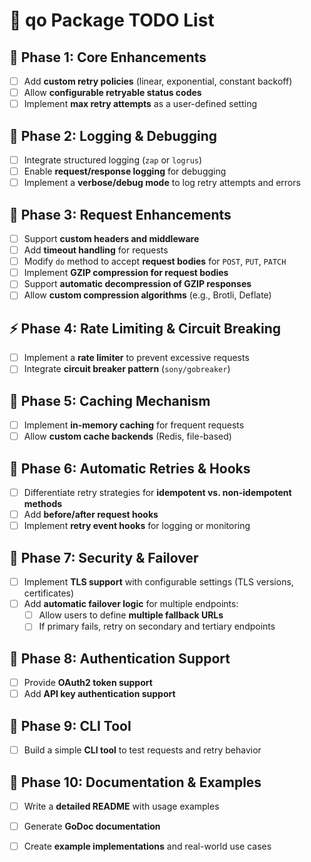 # 📝 qo Package TODO List

## 🎯 Phase 1: Core Enhancements
- [ ] Add **custom retry policies** (linear, exponential, constant backoff)
- [ ] Allow **configurable retryable status codes**
- [ ] Implement **max retry attempts** as a user-defined setting

## 📜 Phase 2: Logging & Debugging
- [ ] Integrate structured logging (`zap` or `logrus`)
- [ ] Enable **request/response logging** for debugging
- [ ] Implement a **verbose/debug mode** to log retry attempts and errors

## 🔧 Phase 3: Request Enhancements
- [ ] Support **custom headers and middleware**
- [ ] Add **timeout handling** for requests
- [ ] Modify `do` method to accept **request bodies** for `POST`, `PUT`, `PATCH`
- [ ] Implement **GZIP compression for request bodies**
- [ ] Support **automatic decompression of GZIP responses**
- [ ] Allow **custom compression algorithms** (e.g., Brotli, Deflate)

## ⚡ Phase 4: Rate Limiting & Circuit Breaking
- [ ] Implement a **rate limiter** to prevent excessive requests
- [ ] Integrate **circuit breaker pattern** (`sony/gobreaker`)

## 💾 Phase 5: Caching Mechanism
- [ ] Implement **in-memory caching** for frequent requests
- [ ] Allow **custom cache backends** (Redis, file-based)

## 🔄 Phase 6: Automatic Retries & Hooks
- [ ] Differentiate retry strategies for **idempotent vs. non-idempotent methods**
- [ ] Add **before/after request hooks**
- [ ] Implement **retry event hooks** for logging or monitoring

## 🔐 Phase 7: Security & Failover
- [ ] Implement **TLS support** with configurable settings (TLS versions, certificates)
- [ ] Add **automatic failover logic** for multiple endpoints:
  - [ ] Allow users to define **multiple fallback URLs**
  - [ ] If primary fails, retry on secondary and tertiary endpoints

## 🔑 Phase 8: Authentication Support
- [ ] Provide **OAuth2 token support**
- [ ] Add **API key authentication support**

## 🔨 Phase 9: CLI Tool
- [ ] Build a simple **CLI tool** to test requests and retry behavior

## 📖 Phase 10: Documentation & Examples
- [ ] Write a **detailed README** with usage examples
- [ ] Generate **GoDoc documentation**
- [ ] Create **example implementations** and real-world use cases

